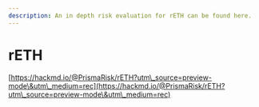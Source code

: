 ```yaml
---
description: An in depth risk evaluation for rETH can be found here.
---
```


# rETH

[https://hackmd.io/@PrismaRisk/rETH?utm\_source=preview-mode\&utm\_medium=rec](https://hackmd.io/@PrismaRisk/rETH?utm\_source=preview-mode\&utm\_medium=rec)
